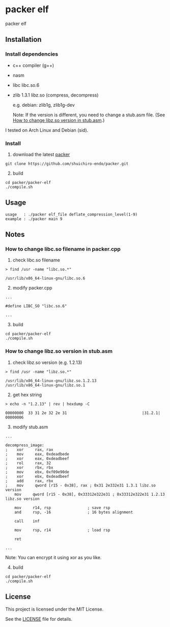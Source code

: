# packer elf
packer elf

## Installation
### Install dependencies
- c++ compiler (g++)
- nasm
- libc libc.so.6
- zlib 1.3.1 libz.so (compress, decompress)
  
  e.g. debian: zlib1g, zlib1g-dev

  Note: If the version is different, you need to change a stub.asm file. (See [How to change libz.so version in stub.asm](https://github.com/shuichiro-endo/packer/tree/main/packer-elf#how-to-change-libzso-version-in-stubasm).)

I tested on Arch Linux and Debian (sid).

### Install
1. download the latest [packer](https://github.com/shuichiro-endo/packer)
```
git clone https://github.com/shuichiro-endo/packer.git
```
2. build
```
cd packer/packer-elf
./compile.sh
```

## Usage
```
usage   : ./packer elf_file deflate_compression_level(1-9)
example : ./packer main 9
```

## Notes
### How to change libc.so filename in packer.cpp
1. check libc.so filename
```
> find /usr -name "libc.so.*"

/usr/lib/x86_64-linux-gnu/libc.so.6
```

2. modify packer.cpp
```
...

#define LIBC_SO "libc.so.6"

...
```

3. build
```
cd packer/packer-elf
./compile.sh
```

### How to change libz.so version in stub.asm
1. check libz.so version (e.g. 1.2.13)
```
> find /usr -name "libz.so.*"

/usr/lib/x86_64-linux-gnu/libz.so.1.2.13
/usr/lib/x86_64-linux-gnu/libz.so.1
```

2. get hex string
```
> echo -n "1.2.13" | rev | hexdump -C

00000000  33 31 2e 32 2e 31                                 |31.2.1|
00000006
```

3. modify stub.asm
```
...

decompress_image:
;    xor     rax, rax
;    mov     eax, 0xdeadbede
;    xor     eax, 0xdeadbeef
;    rol     rax, 32
;    xor     rbx, rbx
;    mov     ebx, 0xf09e90de
;    xor     ebx, 0xdeadbeef
;    add     rax, rbx
;    mov     qword [r15 - 0x38], rax ; 0x31 2e332e31 1.3.1 libz.so version
    mov     qword [r15 - 0x38], 0x33312e322e31 ; 0x33312e322e31 1.2.13 libz.so version

    mov     r14, rsp                ; save rsp
    and     rsp, -16                ; 16 bytes alignment

    call    inf

    mov     rsp, r14                ; load rsp

    ret

...
```
Note: You can encrypt it using xor as you like.

4. build
```
cd packer/packer-elf
./compile.sh
```

## License
This project is licensed under the MIT License.

See the [LICENSE](https://github.com/shuichiro-endo/packer/blob/main/LICENSE) file for details.
